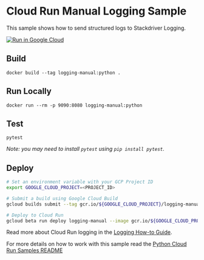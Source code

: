 # Cloud Run Manual Logging Sample

This sample shows how to send structured logs to Stackdriver Logging.

[![Run in Google Cloud][run_img]][run_link]

[run_img]: https://storage.googleapis.com/cloudrun/button.svg
[run_link]: https://console.cloud.google.com/cloudshell/editor?shellonly=true&cloudshell_image=gcr.io/cloudrun/button&cloudshell_git_repo=https://github.com/GoogleCloudPlatform/python-docs-samples&cloudshell_working_dir=run/logging-manual

## Build

```
docker build --tag logging-manual:python .
```

## Run Locally

```
docker run --rm -p 9090:8080 logging-manual:python
```

## Test

```
pytest
```

_Note: you may need to install `pytest` using `pip install pytest`._

## Deploy

```sh
# Set an environment variable with your GCP Project ID
export GOOGLE_CLOUD_PROJECT=<PROJECT_ID>

# Submit a build using Google Cloud Build
gcloud builds submit --tag gcr.io/${GOOGLE_CLOUD_PROJECT}/logging-manual

# Deploy to Cloud Run
gcloud beta run deploy logging-manual --image gcr.io/${GOOGLE_CLOUD_PROJECT}/logging-manual --set-env-vars GOOGLE_CLOUD_PROJECT=${GOOGLE_CLOUD_PROJECT}
```

Read more about Cloud Run logging in the [Logging How-to Guide](http://cloud.google.com/run/docs/logging).

For more details on how to work with this sample read the [Python Cloud Run Samples README](https://github.com/GoogleCloudPlatform/python-docs-samples/tree/master/run)